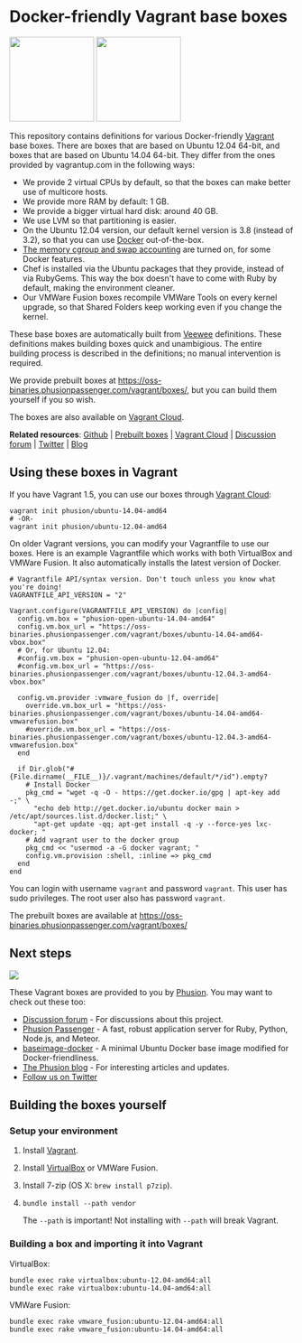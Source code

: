 # Docker-friendly Vagrant base boxes

<img src="http://blog.phusion.nl/wp-content/uploads/2013/11/vagrant.png" height="150">
<img src="http://blog.phusion.nl/wp-content/uploads/2013/11/docker.png" height="150">

This repository contains definitions for various Docker-friendly [Vagrant](http://www.vagrantup.com/) base boxes. There are boxes that are based on Ubuntu 12.04 64-bit, and boxes that are based on Ubuntu 14.04 64-bit. They differ from the ones provided by vagrantup.com in the following ways:

 * We provide 2 virtual CPUs by default, so that the boxes can make better use of multicore hosts.
 * We provide more RAM by default: 1 GB.
 * We provide a bigger virtual hard disk: around 40 GB.
 * We use LVM so that partitioning is easier.
 * On the Ubuntu 12.04 version, our default kernel version is 3.8 (instead of 3.2), so that you can use [Docker](http://www.docker.io/) out-of-the-box.
 * [The memory cgroup and swap accounting](http://docs.docker.io/en/latest/installation/ubuntulinux/#memory-and-swap-accounting) are turned on, for some Docker features.
 * Chef is installed via the Ubuntu packages that they provide, instead of via RubyGems. This way the box doesn't have to come with Ruby by default, making the environment cleaner.
 * Our VMWare Fusion boxes recompile VMWare Tools on every kernel upgrade, so that Shared Folders keep working even if you change the kernel.

These base boxes are automatically built from [Veewee](https://github.com/jedi4ever/veewee) definitions. These definitions makes building boxes quick and unambigious. The entire building process is described in the definitions; no manual intervention is required.

We provide prebuilt boxes at https://oss-binaries.phusionpassenger.com/vagrant/boxes/, but you can build them yourself if you so wish.

The boxes are also available on [Vagrant Cloud](https://vagrantcloud.com/phusion/ubuntu-12.04-amd64).

**Related resources**:
 [Github](https://github.com/phusion/open-vagrant-boxes) |
 [Prebuilt boxes](https://oss-binaries.phusionpassenger.com/vagrant/boxes/) |
 [Vagrant Cloud](https://vagrantcloud.com/phusion/ubuntu-12.04-amd64) |
 [Discussion forum](https://groups.google.com/forum/#!forum/passenger-docker) |
 [Twitter](https://twitter.com/phusion_nl) |
 [Blog](http://blog.phusion.nl)

## Using these boxes in Vagrant

If you have Vagrant 1.5, you can use our boxes through [Vagrant Cloud](https://vagrantcloud.com/phusion):

    vagrant init phusion/ubuntu-14.04-amd64
    # -OR-
    vagrant init phusion/ubuntu-12.04-amd64

On older Vagrant versions, you can modify your Vagrantfile to use our boxes. Here is an example Vagrantfile which works with both VirtualBox and VMWare Fusion. It also automatically installs the latest version of Docker.

    # Vagrantfile API/syntax version. Don't touch unless you know what you're doing!
    VAGRANTFILE_API_VERSION = "2"

    Vagrant.configure(VAGRANTFILE_API_VERSION) do |config|
      config.vm.box = "phusion-open-ubuntu-14.04-amd64"
      config.vm.box_url = "https://oss-binaries.phusionpassenger.com/vagrant/boxes/ubuntu-14.04-amd64-vbox.box"
      # Or, for Ubuntu 12.04:
      #config.vm.box = "phusion-open-ubuntu-12.04-amd64"
      #config.vm.box_url = "https://oss-binaries.phusionpassenger.com/vagrant/boxes/ubuntu-12.04.3-amd64-vbox.box"

      config.vm.provider :vmware_fusion do |f, override|
        override.vm.box_url = "https://oss-binaries.phusionpassenger.com/vagrant/boxes/ubuntu-14.04-amd64-vmwarefusion.box"
        #override.vm.box_url = "https://oss-binaries.phusionpassenger.com/vagrant/boxes/ubuntu-12.04.3-amd64-vmwarefusion.box"
      end

      if Dir.glob("#{File.dirname(__FILE__)}/.vagrant/machines/default/*/id").empty?
        # Install Docker
        pkg_cmd = "wget -q -O - https://get.docker.io/gpg | apt-key add -;" \
          "echo deb http://get.docker.io/ubuntu docker main > /etc/apt/sources.list.d/docker.list;" \
          "apt-get update -qq; apt-get install -q -y --force-yes lxc-docker; "
        # Add vagrant user to the docker group
        pkg_cmd << "usermod -a -G docker vagrant; "
        config.vm.provision :shell, :inline => pkg_cmd
      end
    end

You can login with username `vagrant` and password `vagrant`. This user has sudo privileges. The root user also has password `vagrant`.

The prebuilt boxes are available at https://oss-binaries.phusionpassenger.com/vagrant/boxes/

## Next steps

[<img src="http://www.phusion.nl/assets/logo.png">](http://www.phusion.nl/)

These Vagrant boxes are provided to you by [Phusion](http://www.phusion.nl/). You may want to check out these too:

 * [Discussion forum](https://groups.google.com/forum/#!forum/passenger-docker) - For discussions about this project.
 * [Phusion Passenger](https://www.phusionpassenger.com/) - A fast, robust application server for Ruby, Python, Node.js, and Meteor.
 * [baseimage-docker](https://github.com/phusion/baseimage-docker) - A minimal Ubuntu Docker base image modified for Docker-friendliness.
 * [The Phusion blog](http://blog.phusion.nl) - For interesting articles and updates.
 * [Follow us on Twitter](https://twitter.com/phusion_nl)

## Building the boxes yourself

### Setup your environment

 1. Install [Vagrant](http://www.vagrantup.com/).
 2. Install [VirtualBox](https://www.virtualbox.org/) or VMWare Fusion.
 3. Install 7-zip (OS X: `brew install p7zip`).
 4. `bundle install --path vendor`

    The `--path` is important! Not installing with `--path` will break Vagrant.

### Building a box and importing it into Vagrant

VirtualBox:

    bundle exec rake virtualbox:ubuntu-12.04-amd64:all
    bundle exec rake virtualbox:ubuntu-14.04-amd64:all

VMWare Fusion:

    bundle exec rake vmware_fusion:ubuntu-12.04-amd64:all
    bundle exec rake vmware_fusion:ubuntu-14.04-amd64:all
